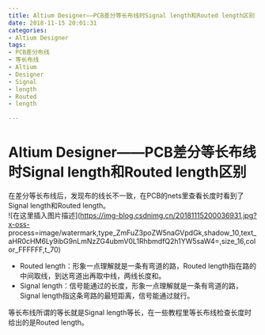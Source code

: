 ```yaml
---
title: Altium Designer——PCB差分等长布线时Signal length和Routed length区别
date: 2018-11-15 20:01:31
categories:
- Altium Designer
tags:
- PCB差分布线
- 等长布线
- Altium
- Designer
- Signal 
- length
- Routed
- length

---
```

#  Altium Designer——PCB差分等长布线时Signal length和Routed length区别

在差分等长布线后，发现布的线长不一致，在PCB的nets里查看长度时看到了Signal length和Routed length。  
![在这里插入图片描述](https://img-blog.csdnimg.cn/20181115200036931.jpg?x-oss-
process=image/watermark,type_ZmFuZ3poZW5naGVpdGk,shadow_10,text_aHR0cHM6Ly9ibG9nLmNzZG4ubmV0L1RhbmdfQ2h1YW5saW4=,size_16,color_FFFFFF,t_70)

  * Routed length：形象一点理解就是一条有弯道的路，Routed length指在路的中间取线，到达弯道出再取中线，两线长度和。 
  * Signal length：信号能通过的长度，形象一点理解就是一条有弯道的路，Signal length指这条弯路的最短距离，信号能通过就行。 

等长布线所谓的等长就是Signal length等长，在一些教程里等长布线检查长度时给出的是Routed length。

